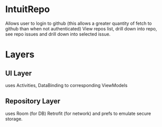 # IntuitRepo

Allows user to login to github (this allows a greater quantity of fetch to github than when not authenticated)
View repos list, drill down into repo, see repo issues and drill down into selected issue.

# Layers
## UI Layer
uses Activities, DataBinding to corresponding ViewModels
## Repository Layer
uses Room (for DB) Retrofit (for network) and prefs to emulate secure storage.
